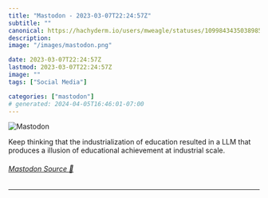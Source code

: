 ```yaml
---
title: "Mastodon - 2023-03-07T22:24:57Z"
subtitle: ""
canonical: https://hachyderm.io/users/mweagle/statuses/109984343503898500
description:
image: "/images/mastodon.png"

date: 2023-03-07T22:24:57Z
lastmod: 2023-03-07T22:24:57Z
image: ""
tags: ["Social Media"]

categories: ["mastodon"]
# generated: 2024-04-05T16:46:01-07:00
---
```

![Mastodon](/images/mastodon.png)

<p>Keep thinking that the industrialization of education resulted in a LLM that produces a illusion of educational achievement at industrial scale.</p>


###### [Mastodon Source 🐘](https://hachyderm.io/@mweagle/109984343503898500)

___
